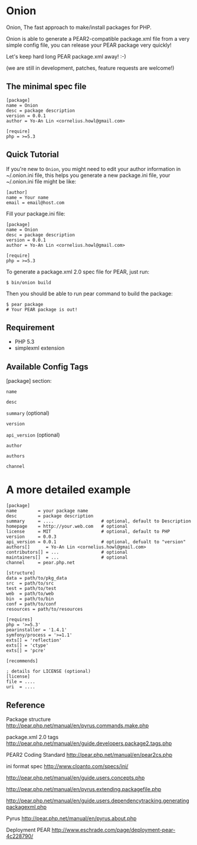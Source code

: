 Onion
=======
Onion, The fast approach to make/install packages for PHP.

Onion is able to generate a PEAR2-compatible package.xml file from a very simple config
file, you can release your PEAR package very quickly!

Let's keep hard long PEAR package.xml away! :-)


(we are still in development, patches, feature requests are welcome!)


The minimal spec file
---------------------

    [package]
    name = Onion
    desc = package description
    version = 0.0.1
    author = Yo-An Lin <cornelius.howl@gmail.com>

    [require]
    php = >=5.3

Quick Tutorial
--------------

If you're new to `Onion`, you might need to edit your author information in ~/.onion.ini file,
this helps you generate a new package.ini file, your ~/.onion.ini file might be like:

    [author]
    name = Your name
    email = email@host.com

Fill your package.ini file:

    [package]
    name = Onion
    desc = package description
    version = 0.0.1
    author = Yo-An Lin <cornelius.howl@gmail.com>

    [require]
    php = >=5.3

To generate a package.xml 2.0 spec file for PEAR, just run:

    $ bin/onion build

Then you should be able to run pear command to build the package:

    $ pear package
    # Your PEAR package is out!


Requirement
-----------

* PHP 5.3
* simplexml extension

Available Config Tags
---------------------

[package] section:

`name`

`desc`

`summary` (optional)

`version`

`api_version` (optional)

`author`

`authors`

`channel`


A more detailed example
========================

    [package]
    name        = your package name
    desc        = package description
    summary     = ....                  # optional, default to Description
    homepage    = http://your.web.com   # optional
    license     = MIT                   # optional, default to PHP
    version     = 0.0.3
    api_version = 0.0.1                 # optional, defualt to "version"
    authors[]      = Yo-An Lin <cornelius.howl@gmail.com>
    contributors[] = ...                # optional
    maintainers[]  = ...                # optional
    channel     = pear.php.net

    [structure]
    data = path/to/pkg_data
    src  = path/to/src
    test = path/to/test
    web  = path/to/web
    bin  = path/to/bin
    conf = path/to/conf
    resources = path/to/resources

    [requires]
    php = '>=5.3'
    pearinstaller = '1.4.1'
    symfony/process = '>=1.1'
    exts[] = 'reflection'
    exts[] = 'ctype'
    exts[] = 'pcre'

    [recommends]

    ; details for LICENSE (optional)
    [license]
    file = ....
    uri  = ....


Reference
---------
Package structure
http://pear.php.net/manual/en/pyrus.commands.make.php

package.xml 2.0 tags
http://pear.php.net/manual/en/guide.developers.package2.tags.php

PEAR2 Coding Standard
http://pear.php.net/manual/en/pear2cs.php

ini format spec
http://www.cloanto.com/specs/ini/

http://pear.php.net/manual/en/guide.users.concepts.php

http://pear.php.net/manual/en/pyrus.extending.packagefile.php

http://pear.php.net/manual/en/guide.users.dependencytracking.generatingpackagexml.php


Pyrus
http://pear.php.net/manual/en/pyrus.about.php


Deployment PEAR
http://www.eschrade.com/page/deployment-pear-4c228790/
